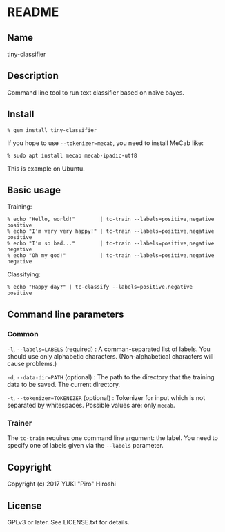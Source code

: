 # README

## Name

tiny-classifier

## Description

Command line tool to run text classifier based on naive bayes.

## Install

```
% gem install tiny-classifier
```

If you hope to use `--tokenizer=mecab`, you need to install MeCab like:

```
% sudo apt install mecab mecab-ipadic-utf8
```

This is example on Ubuntu.

## Basic usage

Training:

```
% echo "Hello, world!"        | tc-train --labels=positive,negative positive
% echo "I'm very very happy!" | tc-train --labels=positive,negative positive
% echo "I'm so bad..."        | tc-train --labels=positive,negative negative
% echo "Oh my god!"           | tc-train --labels=positive,negative negative
```

Classifying:

~~~
% echo "Happy day?" | tc-classify --labels=positive,negative
positive
~~~

## Command line parameters

### Common

`-l`, `--labels=LABELS` (required)
:  A comman-separated list of labels. You should use only alphabetic characters. (Non-alphabetical characters will cause problems.)

`-d`, `--data-dir=PATH` (optional)
: The path to the directory that the training data to be saved. The current directory.

`-t`, `--tokenizer=TOKENIZER` (optional)
: Tokenizer for input which is not separated by whitespaces. Possible values are: only `mecab`.

### Trainer

The `tc-train` requires one command line argument: the label. You need to specify one of labels given via the `--labels` parameter.

## Copyright

Copyright (c) 2017 YUKI "Piro" Hiroshi

## License

GPLv3 or later. See LICENSE.txt for details.

